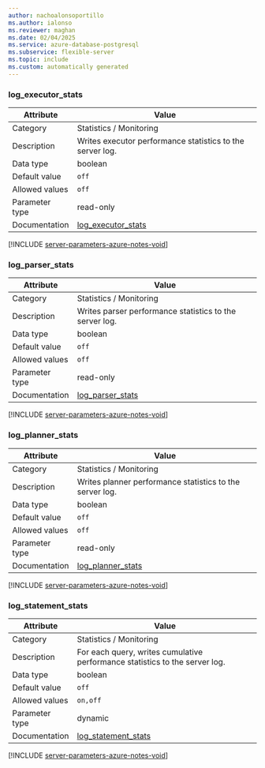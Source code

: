 ```yaml
---
author: nachoalonsoportillo
ms.author: ialonso
ms.reviewer: maghan
ms.date: 02/04/2025
ms.service: azure-database-postgresql
ms.subservice: flexible-server
ms.topic: include
ms.custom: automatically generated
---
```

### log_executor_stats

| Attribute | Value |
| --- | --- |
| Category | Statistics / Monitoring |
| Description | Writes executor performance statistics to the server log. |
| Data type | boolean |
| Default value | `off` |
| Allowed values | `off` |
| Parameter type | read-only |
| Documentation | [log_executor_stats](https://www.postgresql.org/docs/13/runtime-config-statistics.html#id-1.6.6.12.3.2.1.4.3) |


[!INCLUDE [server-parameters-azure-notes-void](./server-parameters-azure-notes-void.md)]



### log_parser_stats

| Attribute | Value |
| --- | --- |
| Category | Statistics / Monitoring |
| Description | Writes parser performance statistics to the server log. |
| Data type | boolean |
| Default value | `off` |
| Allowed values | `off` |
| Parameter type | read-only |
| Documentation | [log_parser_stats](https://www.postgresql.org/docs/13/runtime-config-statistics.html#id-1.6.6.12.3.2.1.4.3) |


[!INCLUDE [server-parameters-azure-notes-void](./server-parameters-azure-notes-void.md)]



### log_planner_stats

| Attribute | Value |
| --- | --- |
| Category | Statistics / Monitoring |
| Description | Writes planner performance statistics to the server log. |
| Data type | boolean |
| Default value | `off` |
| Allowed values | `off` |
| Parameter type | read-only |
| Documentation | [log_planner_stats](https://www.postgresql.org/docs/13/runtime-config-statistics.html#id-1.6.6.12.3.2.1.4.3) |


[!INCLUDE [server-parameters-azure-notes-void](./server-parameters-azure-notes-void.md)]



### log_statement_stats

| Attribute | Value |
| --- | --- |
| Category | Statistics / Monitoring |
| Description | For each query, writes cumulative performance statistics to the server log. |
| Data type | boolean |
| Default value | `off` |
| Allowed values | `on,off` |
| Parameter type | dynamic |
| Documentation | [log_statement_stats](https://www.postgresql.org/docs/13/runtime-config-statistics.html#id-1.6.6.12.3.2.1.4.3) |


[!INCLUDE [server-parameters-azure-notes-void](./server-parameters-azure-notes-void.md)]



